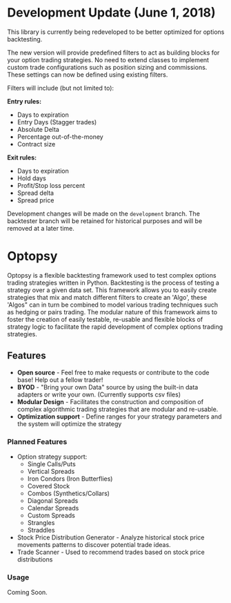 # Development Update (June 1, 2018)

This library is currently being redeveloped to be better optimized for options backtesting. 

The new version will provide predefined filters to act as building blocks for your option trading strategies.
No need to extend classes to implement custom trade configurations such as position sizing and commissions. These
settings can now be defined using existing filters.

Filters will include (but not limited to):

**Entry rules:**
* Days to expiration
* Entry Days (Stagger trades)
* Absolute Delta
* Percentage out-of-the-money
* Contract size

**Exit rules:**
* Days to expiration
* Hold days
* Profit/Stop loss percent
* Spread delta
* Spread price

Development changes will be made on the `development` branch. The backtester branch will be retained for historical
purposes and will be removed at a later time.

# Optopsy

Optopsy is a flexible backtesting framework used to test complex options trading strategies written in Python. 
Backtesting is the process of testing a strategy over a given data set. This framework allows you to easily create 
strategies that mix and match different filters to create an 'Algo', these 'Algos" can in turn be combined to model various
trading techniques such as hedging or pairs trading. 
The modular nature of this framework aims to foster the creation of easily testable, re-usable and flexible blocks of strategy logic to facilitate 
the rapid development of complex options trading strategies.

## Features
* **Open source** - Feel free to make requests or contribute to the code base! Help out a fellow trader!
* **BYOD** - "Bring your own Data" source by using the built-in data adapters or write your own. (Currently supports csv files)
* **Modular Design** - Facilitates the construction and composition of complex algorithmic trading strategies that are modular and re-usable.
* **Optimization support** - Define ranges for your strategy parameters and the system will optimize the strategy

### Planned Features
* Option strategy support:
    * Single Calls/Puts
    * Vertical Spreads
    * Iron Condors (Iron Butterflies)
    * Covered Stock
    * Combos (Synthetics/Collars)
    * Diagonal Spreads
    * Calendar Spreads
    * Custom Spreads
    * Strangles
    * Straddles
 * Stock Price Distribution Generator - Analyze historical stock price movements patterns to discover potential trade ideas.
 * Trade Scanner - Used to recommend trades based on stock price distributions

### Usage

Coming Soon.
